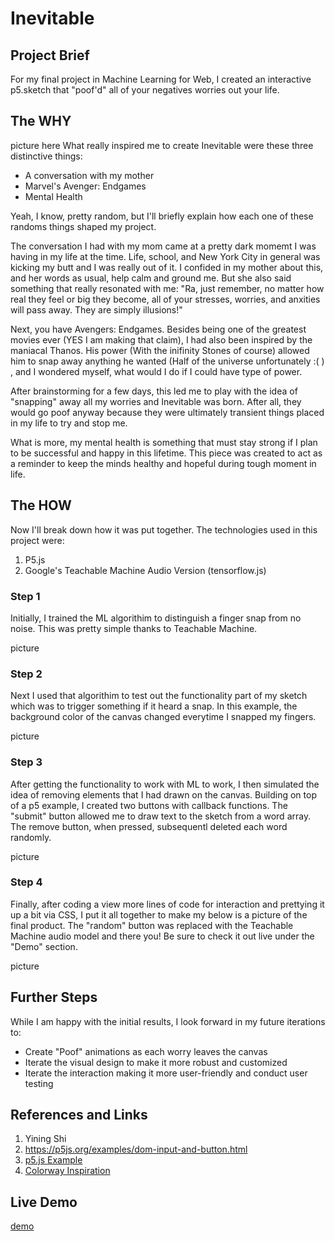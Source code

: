 # Inevitable 

## Project Brief

For my final project in Machine Learning for Web, I created an interactive p5.sketch that "poof'd" all of your negatives worries out your life. 


## The WHY

picture here 
What really inspired me to create Inevitable were these  three distinctive things:
- A conversation with my mother 
- Marvel's Avenger: Endgames
- Mental Health


Yeah, I know, pretty random, but I'll briefly explain how each one of these randoms things shaped my project.

The conversation I had with my mom came at a pretty dark momemt I was having in my life at the time. Life, school, and New York City in general was kicking my butt and I was really out of it. I confided in my mother about this, and her words as usual, help calm and ground me. But she also said something that really resonated with me: "Ra, just remember, no matter how real they feel or big they become, all of your stresses, worries, and anxities will pass away. They are simply illusions!"

Next, you have Avengers: Endgames. Besides being one of the greatest movies ever (YES I am making that claim), I had also been inspired by the maniacal Thanos. His power (With the inifinity Stones of course) allowed him to snap away anything he wanted (Half of the universe unfortunately :( ) , and I wondered myself, what would I do if I could have type of power.

After brainstorming for a few days, this led me to play with the idea of "snapping" away all my worries and Inevitable was born. After all, they would go poof anyway because they were ultimately transient things placed in my life to try and stop me. 

What is more, my mental health is something that must stay strong if I plan to be successful and happy in this lifetime. 
This piece was created to act as a reminder to keep the minds healthy and hopeful during tough moment in life.

## The HOW

Now I'll break down how it was put together. The technologies used in this project were:

1. P5.js
2. Google's Teachable Machine Audio Version (tensorflow.js)


### Step 1

Initially, I trained the ML algorithim to distinguish a finger snap from no noise. This was pretty simple thanks to Teachable Machine.


picture

### Step 2

Next I used that algorithim to test out the functionality part of my sketch which was to trigger something if it heard a snap. In this example, the background color of the canvas changed everytime I snapped my fingers.


picture 


### Step 3

After getting the functionality to work with ML to work, I then simulated the idea of removing elements that I had drawn on the canvas. Building on top of a p5 example, I created two buttons with callback functions. The "submit" button allowed me to draw text to the sketch from a word array. The remove button, when pressed, subsequentl deleted each word randomly. 


picture 




### Step 4

Finally, after coding a view more lines of code for interaction and prettying it up a bit via CSS,  I put it all together to make my below is a picture of the final product. The "random" button was replaced with the Teachable Machine audio model and there you! Be sure to check it out live under the "Demo" section. 


picture



## Further Steps
While I am happy with the initial results, I look forward in my future iterations to:

- Create "Poof" animations as each worry leaves the canvas
- Iterate the visual design to make it more robust and customized
- Iterate the interaction making it more user-friendly and conduct user testing






## References and Links
1. Yining Shi
2. https://p5js.org/examples/dom-input-and-button.html
3. [p5.js Example](https://p5js.org/examples/dom-input-and-button.html)
4. [Colorway Inspiration](https://giphy.com/search/thanos-stickers)




## Live Demo
[demo]()
